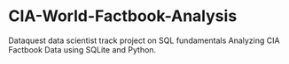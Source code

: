 # CIA-World-Factbook-Analysis
Dataquest data scientist track project on SQL fundamentals Analyzing CIA Factbook Data using SQLite and Python.

